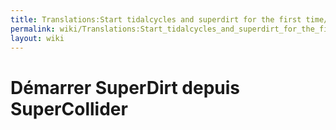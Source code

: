 ```yaml
---
title: Translations:Start tidalcycles and superdirt for the first time/18/fr
permalink: wiki/Translations:Start_tidalcycles_and_superdirt_for_the_first_time/18/fr/
layout: wiki
---
```


# Démarrer SuperDirt depuis SuperCollider
